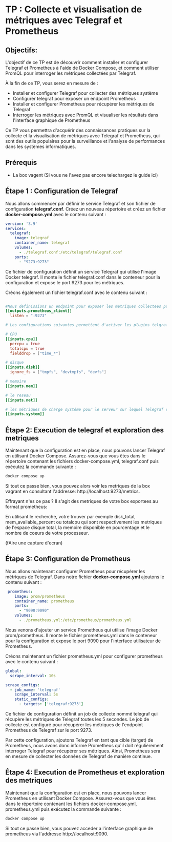 # TP : Collecte et visualisation de métriques avec Telegraf et Prometheus

## Objectifs:

L'objectif de ce TP est de découvrir comment installer et configurer Telegraf et Prometheus à l'aide de Docker Compose, et comment utiliser PromQL pour interroger les métriques collectées par Telegraf. 

À la fin de ce TP, vous serez en mesure de :
- Installer et configurer Telegraf pour collecter des métriques système
- Configurer telegraf pour exposer un endpoint Prometheus
- Installer et configurer Prometheus pour récupérer les métriques de Telegraf
- Interroger les métriques avec PromQL et visualiser les résultats dans l'interface graphique de Prometheus

Ce TP vous permettra d'acquérir des connaissances pratiques sur la collecte et la visualisation de métriques avec Telegraf et Prometheus, qui sont des outils populaires pour la surveillance et l'analyse de performances dans les systèmes informatiques.

## Prérequis

- La box vagent (Si vous ne l'avez pas encore telechargez le guide ici)


## Étape 1 : Configuration de Telegraf

Nous allons commencer par définir le service Telegraf et son fichier de configuration **telegraf.conf**. Créez un nouveau répertoire et créez un fichier **docker-compose.yml** avec le contenu suivant :

```yaml
version: '3.9'
services:
  telegraf:
    image: telegraf
    container_name: telegraf
    volumes:
      - ./telegraf.conf:/etc/telegraf/telegraf.conf
    ports:
      - "9273:9273"
```

Ce fichier de configuration définit un service Telegraf qui utilise l'image Docker telegraf. Il monte le fichier telegraf.conf dans le conteneur pour la configuration et expose le port 9273 pour les métriques.

Créons également un fichier telegraf.conf avec le contenu suivant :

```conf

#Nous definissions un endpoint pour exposer les metriques collectees par telegraf au format prometheus sur le port 9273
[[outputs.prometheus_client]] 
  listen = ":9273"

# Les configurations suivantes permettent d'activer les plugins telgraf pour collecter les metriques système 

# CPU
[[inputs.cpu]]
  percpu = true
  totalcpu = true
  fielddrop = ["time_*"]

# disque
[[inputs.disk]]
  ignore_fs = ["tmpfs", "devtmpfs", "devfs"]

# memoire
[[inputs.mem]]

# le reseau
[[inputs.net]]

# les métriques de charge système pour le serveur sur lequel Telegraf est installé
[[inputs.system]]
```

## Étape 2: Execution de telegraf et exploration des metriques

Maintenant que la configuration est en place, nous pouvons lancer Telegraf en utilisant Docker Compose. Assurez-vous que vous êtes dans le répertoire contenant les fichiers docker-compose.yml, telegraf.conf puis exécutez la commande suivante :

```bash
docker compose up
```

Si tout ce passe bien, vous pouvez alors voir les metriques de la box vagrant en consultant l'addresse: http://localhost:9273/metrics.

Effrayant n'es ce pas ? Il s'agit des metriques de votre box exportees au format prometheus:

En utilisant le recherche, votre trouver par exemple disk_total, mem_available_percent ou totalcpu qui sont respectivement les metriques de l'espace disque total, la memoire disponible en pourcentage et le nombre de coeurs de votre processeur.

(fAire une capture d'ecran)

## Étape 3: Configuration de Prometheus

Nous allons maintenant configurer Prometheus pour récupérer les métriques de Telegraf. Dans notre fichier  **docker-compose.yml** ajoutons le contenu suivant :

```yaml
 prometheus:
    image: prom/prometheus
    container_name: prometheus
    ports:
      - "9090:9090"
    volumes:
      - ./prometheus.yml:/etc/prometheus/prometheus.yml
```

Nous venons d'ajouter un service Prometheus qui utilise l'image Docker prom/prometheus. Il monte le fichier prometheus.yml dans le conteneur pour la configuration et expose le port 9090 pour l'interface utilisateur de Prometheus.


Créons maintenant un fichier prometheus.yml pour configurer prometheus avec le contenu suivant :

```yaml
global:
  scrape_interval: 10s

scrape_configs:
  - job_name: 'telegraf'
    scrape_interval: 5s
    static_configs:
      - targets: ['telegraf:9273']
```

Ce fichier de configuration définit un job de collecte nommé telegraf qui récupère les métriques de Telegraf toutes les 5 secondes. Le job de collecte est configuré pour récupérer les métriques de l'endpoint Prometheus de Telegraf sur le port 9273.

Par cette configuration, ajoutons Telegraf en tant que cible (target) de Prometheus, nous avons donc informé Prometheus qu'il doit régulièrement interroger Telegraf pour récupérer ses métriques. Ainsi, Prometheus sera en mesure de collecter les données de Telegraf de manière continue.


## Étape 4: Execution de Prometheus et exploration des metriques

Maintenant que la configuration est en place, nous pouvons lancer Prometheus en utilisant Docker Compose. Assurez-vous que vous êtes dans le répertoire contenant les fichiers docker-compose.yml, prometheus.yml puis exécutez la commande suivante :

```bash
docker compose up
```

Si tout ce passe bien, vous pouvez acceder a l'interface graphique de prometheus via l'addresse http://localhost:9090.

